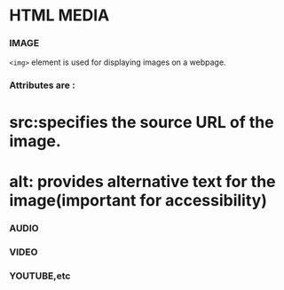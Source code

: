 # HTML MEDIA

### IMAGE
`<img>` element is used for displaying images on a webpage.
### Attributes are :
# src:specifies the source URL of the image.
# alt: provides alternative text for the image(important for accessibility)

### AUDIO

### VIDEO
### YOUTUBE,etc
